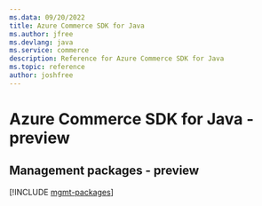 ```yaml
---
ms.data: 09/20/2022
title: Azure Commerce SDK for Java
ms.author: jfree
ms.devlang: java
ms.service: commerce
description: Reference for Azure Commerce SDK for Java
ms.topic: reference
author: joshfree
---
```

# Azure Commerce SDK for Java - preview

## Management packages - preview
[!INCLUDE [mgmt-packages](commerce-mgmt-index.md)]